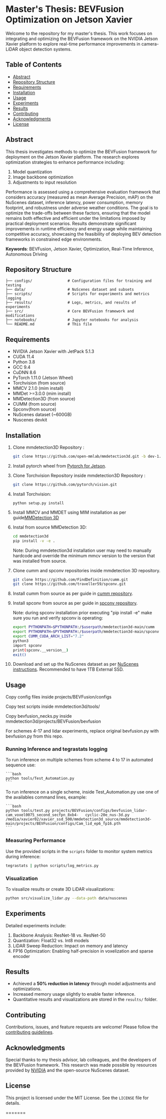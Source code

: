 
# Master's Thesis: BEVFusion Optimization on Jetson Xavier

Welcome to the repository for my master's thesis. This work focuses on integrating and optimizing the BEVFusion framework on the NVIDIA Jetson Xavier platform to explore real-time performance improvements in camera-LiDAR object detection systems.

## Table of Contents

- [Abstract](#abstract)
- [Repository Structure](#repository-structure)
- [Requirements](#requirements)
- [Installation](#installation)
- [Usage](#usage)
- [Experiments](#experiments)
- [Results](#results)
- [Contributing](#contributing)
- [Acknowledgments](#acknowledgments)
- [License](#license)

## Abstract

This thesis investigates methods to optimize the BEVFusion framework for deployment on the Jetson Xavier platform. The research explores optimization strategies to enhance performance  including: 
1. Model quantization
2. Image backbone optimization
3. Adjustments to input resolution

Performance is assessed using a comprehensive evaluation framework that considers accuracy (measured as mean Average Precision, mAP) on the NuScenes dataset, inference
 latency, power consumption, memory footprint, and robustness under adverse weather conditions. The goal is to optimize the trade-offs between these factors, ensuring that the model
 remains both effective and efficient under the limitations imposed by practical deployment scenarios.
 Results demonstrate significant improvements in runtime efficiency and energy usage while maintaining competitive accuracy, showcasing the feasibility of deploying BEV detection frameworks in constrained edge environments. 

**Keywords**: BEVFusion, Jetson Xavier, Optimization, Real-Time Inference, Autonomous Driving

## Repository Structure

```
├── configs/                # Configuration files for training and testing
├── data/                   # NuScenes dataset and subsets
├── scripts/                # Scripts for experiments and metrics logging
├── results/                # Logs, metrics, and results of experiments
├── src/                    # Core BEVFusion framework and modifications
├── notebooks/              # Jupyter notebooks for analysis
└── README.md               # This file
```

## Requirements

- NVIDIA Jetson Xavier with JetPack 5.1.3
- CUDA 11.4
- Python 3.8
- GCC 9.4
- CuDNN 8.6
- PyTorch 1.11.0 (Jetson Wheel)
- Torchvision (from source)
- MMCV 2.1.0 (mim install)
- MMDet >=3.0.0 (mim install)
- MMDetection3D (from source)
- CUMM (from source)
- Spconv(from source)
- NuScenes dataset (~600GB)
- Nuscenes devkit

## Installation

1. Clone mmdetection3D Repository
:
   ```bash
   git clone https://github.com/open-mmlab/mmdetection3d.git -b dev-1.x
   
   ```

2. Install pytorch wheel from [Pytorch for Jetson](https://forums.developer.nvidia.com/t/pytorch-for-jetson/72048).

3. Clone Torchvision Repository inside mmdetection3D Repository
:
   ```bash
   git clone https://github.com/pytorch/vision.git
   ```	
4. Install Torchvision:
    ```	
	python setup.py install
    ```	

5. Install MMCV and MMDET using MIM installation as per guide[MMDetection 3D](https://mmdetection3d.readthedocs.io/en/latest/get_started.html)
6. Instal from source MMDetection 3D:
    ```bash
   	cd mmdetection3d
	pip install -v -e .
    ```	
   Note: During mmdetection3d installation user may need to manually hardcode and override the minimum mmcv version to the version that was installed from source.

7. Clone cumm and spconv repositories inside mmdetection 3D repository.
    ```bash
    git clone https://github.com/FindDefinition/cumm.git
    git clone https://github.com/traveller59/spconv.git
    ```	
8. Install cumm from source as per guide in [cumm repository](https://github.com/FindDefinition/cumm?tab=readme-ov-file). 
9. Install spconv from source as per guide in [spconv repository](https://github.com/traveller59/spconv).

   Note: during spconv installation prior executing "pip install -e" make sure you run and verify spconv is operating:
    ```bash
	export PYTHONPATH=$PYTHONPATH:/$userpath/mmdetection3d-main/cumm
	export PYTHONPATH=$PYTHONPATH:/$userpath/mmdetection3d-main/spconv
	export CUMM_CUDA_ARCH_LIST="7.2"
	python3
	import spconv
	print(spconv.__version__)
	exit()
    ```	




10. Download and set up the NuScenes dataset as per [NuScenes instructions](https://www.nuscenes.org). Recommended to have 1TB External SSD.

## Usage

Copy config files inside projects/BEVFusion/configs

Copy test scripts inside mmdetection3d/tools/

Copy bevfusion_necks.py inside mmdetection3d/projects/BEVFusion/bevfusion

For schemes 4-17 and lidar experiments, replace original bevfusion.py with bevfusion.py from this repo. 

### Running Inference and tegrastats logging
To run inference on multiple schemes from scheme 4 to 17 in automated sequence use:

    ```bash
	python tools/Test_Automation.py
    ```
To run inference on a single scheme, inside Test_Automation.py use one of the availables command lines, example:

    ```bash
	python tools/test.py projects/BEVFusion/configs/bevfusion_lidar-cam_voxel0075_second_secfpn_8xb4-	cyclic-20e_nus-3d.py /media/xavier02/xavier_ssd_500/mmdetection3d_source/mmdetection3d-	main/projects/BEVFusion/configs/Cam_lid_ep6_fp16.pth
    ```

### Measuring Performance
Use the provided scripts in the `scripts` folder to monitor system metrics during inference:
```bash
tegrastats | python scripts/log_metrics.py
```

### Visualization
To visualize results or create 3D LiDAR visualizations:
```bash
python src/visualize_lidar.py --data-path data/nuscenes
```

## Experiments

Detailed experiments include:
1. Backbone Analysis: ResNet-18 vs. ResNet-50
2. Quantization: Float32 vs. Int8 models
3. LiDAR Sweep Reduction: Impact on memory and latency
4. FP16 Optimization: Enabling half-precision in voxelization and sparse encoder

## Results

- Achieved a **50% reduction in latency** through model adjustments and optimizations.
- Increased memory usage slightly to enable faster inference.
- Quantitative results and visualizations are stored in the `results/` folder.

## Contributing

Contributions, issues, and feature requests are welcome! Please follow the [contributing guidelines](CONTRIBUTING.md).

## Acknowledgments

Special thanks to my thesis advisor, lab colleagues, and the developers of the BEVFusion framework. This research was made possible by resources provided by [NVIDIA](https://www.nvidia.com) and the open-source NuScenes dataset.

## License
This project is licensed under the MIT License. See the `LICENSE` file for details.

=======


